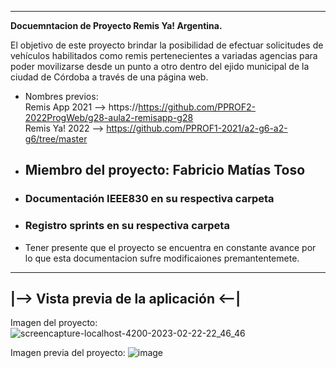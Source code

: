 --------------------------------------------------------------------------------------------------
<b>Docuemntacion de Proyecto Remis Ya! Argentina.</b> 

El objetivo de este proyecto brindar la posibilidad de efectuar solicitudes de vehículos habilitados como remis pertenecientes a variadas agencias para poder movilizarse desde un punto a otro dentro del ejido municipal de la ciudad de Córdoba a través de una página web.

* Nombres previos: <br>
Remis App 2021 --> https://https://github.com/PPROF2-2022ProgWeb/g28-aula2-remisapp-g28 <br>
Remis Ya! 2022 --> https://github.com/PPROF1-2021/a2-g6-a2-g6/tree/master


* <h2>Miembro del proyecto: Fabricio Matías Toso</h2>

* <H3>Documentación IEEE830 en su respectiva carpeta</H3>

* <H3>Registro sprints en su respectiva carpeta</H3>

* Tener presente que el proyecto se encuentra en constante avance por lo que esta documentacion sufre modificaiones premantentemete.

--------------------------------------------------------------------------------------------------

|--> Vista previa de la aplicación <--|
---------------------------------------

Imagen del proyecto:
![screencapture-localhost-4200-2023-02-22-22_46_46](https://user-images.githubusercontent.com/88169799/220804118-4873b3c6-55df-470c-9a29-25dbe8751415.png)


Imagen previa del proyecto: 
![image](https://user-images.githubusercontent.com/88169799/220803007-07cc30d4-1ac0-4c45-ab19-e550949927b8.png)
